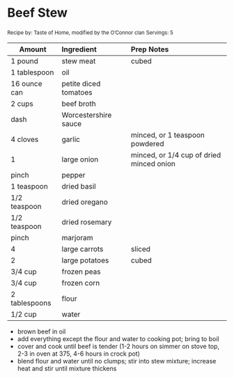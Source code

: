 # Beef Stew

<small>Recipe by: Taste of Home, modified by the O’Connor clan</small>
<small>Servings: 5</small>

| Amount        | Ingredient            | Prep Notes                               |
| ------------- | :-------------------- | :--------------------------------------- |
| 1 pound       | stew meat             | cubed                                    |
| 1 tablespoon  | oil                   |                                          |
| 16 ounce can  | petite diced tomatoes |                                          |
| 2 cups        | beef broth            |                                          |
| dash          | Worcestershire sauce  |                                          |
| 4 cloves      | garlic                | minced, or 1 teaspoon powdered           |
| 1             | large onion           | minced, or 1/4 cup of dried minced onion |
| pinch         | pepper                |                                          |
| 1 teaspoon    | dried basil           |                                          |
| 1/2 teaspoon  | dried oregano         |                                          |
| 1/2 teaspoon  | dried rosemary        |                                          |
| pinch         | marjoram              |                                          |
| 4             | large carrots         | sliced                                   |
| 2             | large potatoes        | cubed                                    |
| 3/4 cup       | frozen peas           |                                          |
| 3/4 cup       | frozen corn           |                                          |
| 2 tablespoons | flour                 |                                          |
| 1/2 cup       | water                 |                                          |

- brown beef in oil
- add everything except the flour and water to cooking pot; bring to boil
- cover and cook until beef is tender (1-2 hours on simmer on stove top, 2-3 in oven at 375, 4-6 hours in crock pot)
- blend flour and water until no clumps; stir into stew mixture; increase heat and stir until mixture thickens
